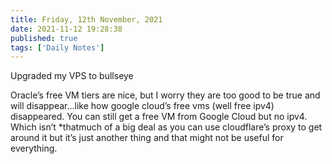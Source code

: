 ```yaml
---
title: Friday, 12th November, 2021
date: 2021-11-12 19:28:38
published: true
tags: ['Daily Notes']
---
```


Upgraded my VPS to bullseye

Oracle’s free VM tiers are nice, but I worry they are too good to be true and will disappear…like how google cloud’s free vms (well free ipv4) disappeared. You can still get a free VM from Google Cloud but no ipv4. Which isn’t *thatmuch of a big deal as you can use cloudflare’s proxy to get around it but it’s just another thing and that might not be useful for everything.